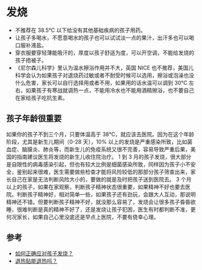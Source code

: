 # 发烧
* 不推荐在 38.5℃ 以下给没有其他基础疾病的孩子用药。
* 让孩子多喝水，不愿意喝水的孩子也可以试试淡一点的果汁，出汗多也可以喝口服补液盐。
* 穿衣服要穿轻薄能吸汗的，厚度以孩子舒适为度，可以开空调，不能给发烧的孩子捂被子。
* 《尼尔森儿科学》里认为温水擦浴作用并不大，英国 NICE 也不推荐，美国儿科学会认为如果孩子对退烧药过敏或者不耐受时候可以选用，擦浴或泡澡也没什么危害，家长可以自行选择用或者不用，如果用的话水温可以调到 30℃ 左右，如果孩子有寒战就调热一点，不能用冷水也不能用酒精擦浴，也不要自己在家给孩子吃抗生素。


## 孩子年龄很重要
如果你的孩子不到三个月，只要体温高于 38℃，就应该去医院。因为在这个年龄阶段，尤其是新生儿期间（0-28 天），10% 以上的发烧是严重感染所致，比如菌血症、脑膜炎、肺炎等，而新生儿的免疫系统又很不完善，容易导致严重后果，美国的指南建议医生将发烧的新生儿收住院治疗。
1 到 3 月的孩子发烧，很大部分是自限性的病毒感染引起，但也有较大比例是细菌感染所致，同样因为孩子小不安全，鉴别起来很难，医生需要做些检查才能将风险较低的那部分孩子筛查出来，家长自己在家是无法判断风险大小的，要做的就是及时把孩子送到医院去。
3 个月以上的孩子，如果在家观察，判断孩子精神状态很重要，如果精神不好也要去医院。判断孩子精神好，相对简单一些，如果孩子还有劲玩，会跟大人互动，那说明精神还不错。但要判断孩子精神不好，就没那么容易了，发烧会让很多孩子昏昏欲睡，很难判断是真的精神不好了，还是发烧让孩子犯困，医生有时都判断不准，更何况家长，如果自己心里没底还是早点上医院，不要有侥幸心理。

## 参考
* [如何正确应对孩子发烧？](http://dxy.com/column/2327)
* [退热贴能退热吗？](http://dxy.com/column/2320)